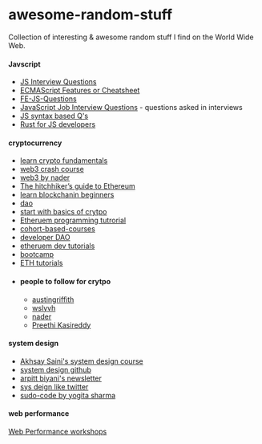 # awesome-random-stuff
Collection of interesting &amp; awesome random stuff I find on the World Wide Web.


 #### Javscript
  - [JS Interview Questions](https://www.java5cript.com/interview-questions)
  - [ECMAScript Features or Cheatsheet](https://github.com/sudheerj/ECMAScript-features)
  - [FE-JS-Questions](https://github.com/wwwebman/front-end-interview-questions)
  - [JavaScript Job Interview Questions](https://github.com/ajzawawi/js-interview-prep) - questions asked in interviews
  - [JS syntax based Q's](https://javascript.info/)
  - [Rust for JS developers](https://rustforjs.dev/)

  #### cryptocurrency
   - [learn crypto fundamentals](https://crypto.preethikasireddy.com/)
   - [web3 crash course](https://twitter.com/dabit3/status/1435567094356119562)
   - [web3 by nader](https://www.freecodecamp.org/news/what-is-web3/)
   - [The hitchhiker’s guide to Ethereum](https://www.wslyvh.com/ethereum-guide/)
   - [learn blockchanin beginners](https://www.dappuniversity.com/articles/learn-blockchain)
   - [dao](https://www.freecodecamp.org/news/the-new-creator-economy-daos-community-ownership-and-cryptoeconomics/)
   - [start with basics of crytpo](https://www.freecodecamp.org/news/the-new-creator-economy-daos-community-ownership-and-cryptoeconomics/)
   - [Etheruem programming tutrorial](https://www.youtube.com/watch?v=xWFba_9QYmc&ab_channel=DappUniversity)
   - [cohort-based-courses](https://github.com/ethereum-cdap/cohort-one/blob/master/program-details.md)
   - [developer DAO](https://twitter.com/developer_dao)
   - [etheruem dev tutorials](https://ethereum.org/en/developers/tutorials/)
   - [bootcamp](https://chain.link/bootcamp/bootcamp-2021-on-demand)
   - [ETH tutorials](https://ethereum.org/en/developers/tutorials/)
   - #### people to follow for crytpo
     - [austingriffith](https://twitter.com/austingriffith)
     - [wslyvh](https://twitter.com/wslyvh)
     - [nader](https://twitter.com/dabit3)
     - [Preethi Kasireddy](https://twitter.com/iam_preethi)


  #### system design
   - [Akhsay Saini's system design course](https://get.interviewready.io/courses/system-design-interview-prep)
   - [system design github](https://github.com/shashank88/system_design)
   - [arpitt biyani's newsletter](https://arpitbhayani.me/blogs)
   - [sys deign like twitter ](https://www.youtube.com/watch?v=cODCpXtPHbQ&ab_channel=codeKarle)
   - [sudo-code by yogita sharma](https://www.youtube.com/channel/UCMrRRZxUAXRzjai0SSoFgdw)


  #### web performance
  [Web Performance workshops](https://web-perf.dev/)
